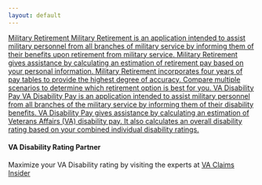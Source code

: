 ```yaml
---
layout: default
---
```


<a class="app-summary" href="/military-retire-app">
    <span class="app-summary-header">
        Military Retirement
    </span>
    <span class="app-hero">
        <span class="app-icon app-icon-military-retire"></span>
        <span class="app-description app-summary-description">
            Military Retirement is an application intended to assist military personnel from all branches of military service by informing them of their benefits upon retirement from military service. Military Retirement gives assistance by calculating an estimation of retirement pay based on your personal information. Military Retirement incorporates four years of pay tables to provide the highest degree of accuracy. Compare multiple scenarios to determine which retirement option is best for you.
        </span>
    </span>
</a>

<a class="app-summary" href="/va-disability-pay-app">
    <span class="app-summary-header">
        VA Disability Pay
    </span>
    <span class="app-hero">
        <span class="app-icon app-icon-va-disability"></span>
        <span class="app-description app-summary-description">
            VA Disability Pay is an application intended to assist military personnel from all branches of the military service by informing them of their disability benefits. VA Disability Pay gives assistance by calculating an estimation of Veterans Affairs (VA) disability pay. It also calculates an overall disability rating based on your combined individual disability ratings.
        </span>
    </span>
</a>

<div class="va-claims-insider">
<h4>VA Disability Rating Partner</h4>
Maximize your VA Disability rating by visiting the experts at <a href="https://vaclaimsinsider.clickfunnels.com/veteran-intake-data28102639" target="_blank">VA Claims Insider</a>
</div>